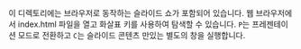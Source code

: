 이 디렉토리에는 브라우저로 동작하는 슬라이드 쇼가 포함되어 있습니다. 웹 브라우저에서 index.html 파일을 열고 화살표 키를 사용하여 탐색할 수 있습니다. `P`는 프레젠테이션 모드로 전환하고 `C`는 슬라이드 콘텐츠 만있는 별도의 창을 실행합니다.

